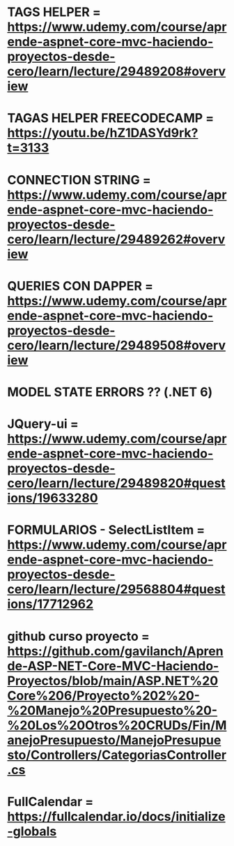 ﻿# TAGS HELPER = https://www.udemy.com/course/aprende-aspnet-core-mvc-haciendo-proyectos-desde-cero/learn/lecture/29489208#overview
# TAGAS HELPER FREECODECAMP = https://youtu.be/hZ1DASYd9rk?t=3133
# CONNECTION STRING = https://www.udemy.com/course/aprende-aspnet-core-mvc-haciendo-proyectos-desde-cero/learn/lecture/29489262#overview
# QUERIES CON DAPPER = https://www.udemy.com/course/aprende-aspnet-core-mvc-haciendo-proyectos-desde-cero/learn/lecture/29489508#overview
# MODEL STATE ERRORS ?? (.NET 6)
# JQuery-ui = https://www.udemy.com/course/aprende-aspnet-core-mvc-haciendo-proyectos-desde-cero/learn/lecture/29489820#questions/19633280
# FORMULARIOS - SelectListItem = https://www.udemy.com/course/aprende-aspnet-core-mvc-haciendo-proyectos-desde-cero/learn/lecture/29568804#questions/17712962

# github curso proyecto = https://github.com/gavilanch/Aprende-ASP-NET-Core-MVC-Haciendo-Proyectos/blob/main/ASP.NET%20Core%206/Proyecto%202%20-%20Manejo%20Presupuesto%20-%20Los%20Otros%20CRUDs/Fin/ManejoPresupuesto/ManejoPresupuesto/Controllers/CategoriasController.cs
# FullCalendar = https://fullcalendar.io/docs/initialize-globals

